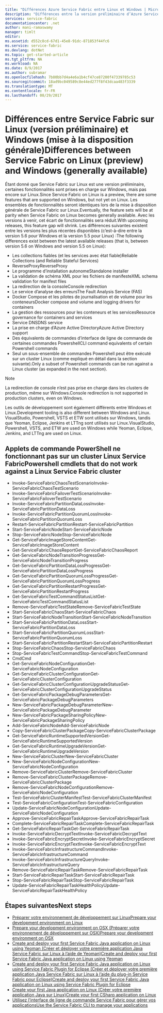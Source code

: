 ```yaml
---
title: "Différences Azure Service Fabric entre Linux et Windows | Microsoft Docs"
description: "Différences entre la version préliminaire d’Azure Service Fabric sur Linux et Azure Service Fabric sur Windows."
services: service-fabric
documentationcenter: .net
author: mani-ramaswamy
manager: timlt
editor: 
ms.assetid: d552c8cd-67d1-45e8-91dc-871853f44fc6
ms.service: service-fabric
ms.devlang: dotNet
ms.topic: get-started-article
ms.tgt_pltfrm: NA
ms.workload: NA
ms.date: 8/9/2017
ms.author: subramar
ms.openlocfilehash: 7b80bb7d4a4e6a1b4cf47ce87200f47339785c53
ms.sourcegitcommit: 18ad9bc049589c8e44ed277f8f43dcaa483f3339
ms.translationtype: MT
ms.contentlocale: fr-FR
ms.lasthandoff: 08/29/2017
---
```

# <a name="differences-between-service-fabric-on-linux-preview-and-windows-generally-available"></a><span data-ttu-id="2497d-103">Différences entre Service Fabric sur Linux (version préliminaire) et Windows (mise à la disposition générale)</span><span class="sxs-lookup"><span data-stu-id="2497d-103">Differences between Service Fabric on Linux (preview) and Windows (generally available)</span></span>

<span data-ttu-id="2497d-104">Étant donné que Service Fabric sur Linux est une version préliminaire, certaines fonctionnalités sont prises en charge sur Windows, mais pas encore sur Linux.</span><span class="sxs-lookup"><span data-stu-id="2497d-104">Since Service Fabric on Linux is a preview, there are some features that are supported on Windows, but not yet on Linux.</span></span> <span data-ttu-id="2497d-105">Les ensembles de fonctionnalités seront identiques lors de la mise à disposition générale de Service Fabric sur Linux.</span><span class="sxs-lookup"><span data-stu-id="2497d-105">Eventually, the feature sets will be at parity when Service Fabric on Linux becomes generally available.</span></span> <span data-ttu-id="2497d-106">Avec les versions à venir, cet écart de fonctionnalités sera réduit.</span><span class="sxs-lookup"><span data-stu-id="2497d-106">With upcoming releases, this feature gap will shrink.</span></span> <span data-ttu-id="2497d-107">Les différences suivantes existent entre les versions les plus récentes disponibles (c’est-à-dire entre la version 5.6 pour Windows et la version 5.5 pour Linux) :</span><span class="sxs-lookup"><span data-stu-id="2497d-107">The following differences exist between the latest available releases (that is, between version 5.6 on Windows and version 5.5 on Linux):</span></span> 

* <span data-ttu-id="2497d-108">Les collections fiables (et les services avec état fiable)</span><span class="sxs-lookup"><span data-stu-id="2497d-108">Reliable Collections (and Reliable Stateful Services)</span></span> 
* <span data-ttu-id="2497d-109">ReverseProxy</span><span class="sxs-lookup"><span data-stu-id="2497d-109">ReverseProxy</span></span> 
* <span data-ttu-id="2497d-110">Le programme d’installation autonome</span><span class="sxs-lookup"><span data-stu-id="2497d-110">Standalone installer</span></span> 
* <span data-ttu-id="2497d-111">La validation de schéma XML pour les fichiers de manifeste</span><span class="sxs-lookup"><span data-stu-id="2497d-111">XML schema validation for manifest files</span></span> 
* <span data-ttu-id="2497d-112">La redirection de la console</span><span class="sxs-lookup"><span data-stu-id="2497d-112">Console redirection</span></span> 
* <span data-ttu-id="2497d-113">Le service d’analyse des erreurs</span><span class="sxs-lookup"><span data-stu-id="2497d-113">The Fault Analysis Service (FAS)</span></span>
* <span data-ttu-id="2497d-114">Docker Compose et les pilotes de journalisation et de volume pour les conteneurs</span><span class="sxs-lookup"><span data-stu-id="2497d-114">Docker compose and volume and logging drivers for containers</span></span> 
* <span data-ttu-id="2497d-115">La gestion des ressources pour les conteneurs et les services</span><span class="sxs-lookup"><span data-stu-id="2497d-115">Resource governance for containers and services</span></span> 
* <span data-ttu-id="2497d-116">Service DNS</span><span class="sxs-lookup"><span data-stu-id="2497d-116">DNS service</span></span>
* <span data-ttu-id="2497d-117">La prise en charge d’Azure Active Directory</span><span class="sxs-lookup"><span data-stu-id="2497d-117">Azure Active Directory support</span></span>
* <span data-ttu-id="2497d-118">Des équivalents de commandes d’interface de ligne de commande de certaines commandes Powershell</span><span class="sxs-lookup"><span data-stu-id="2497d-118">CLI command equivalents of certain Powershell commands</span></span> 
* <span data-ttu-id="2497d-119">Seul un sous-ensemble de commandes Powershell peut être exécuté sur un cluster Linux (comme expliqué en détail dans la section suivante).</span><span class="sxs-lookup"><span data-stu-id="2497d-119">Only a subset of Powershell commands can be run against a Linux cluster (as expanded in the next section).</span></span>

>[!NOTE]
><span data-ttu-id="2497d-120">La redirection de console n’est pas prise en charge dans les clusters de production, même sur Windows.</span><span class="sxs-lookup"><span data-stu-id="2497d-120">Console redirection is not supported in production clusters, even on Windows.</span></span>

<span data-ttu-id="2497d-121">Les outils de développement sont également différents entre Windows et Linux.</span><span class="sxs-lookup"><span data-stu-id="2497d-121">Development tooling is also different between Windows and Linux.</span></span> <span data-ttu-id="2497d-122">VisualStudio, Powershell, VSTS et ETW sont utilisés sur Windows, tandis que Yeoman, Eclipse, Jenkins et LTTng sont utilisés sur Linux.</span><span class="sxs-lookup"><span data-stu-id="2497d-122">VisualStudio, Powershell, VSTS, and ETW are used on Windows while Yeoman, Eclipse, Jenkins, and LTTng are used on Linux.</span></span>

## <a name="powershell-cmdlets-that-do-not-work-against-a-linux-service-fabric-cluster"></a><span data-ttu-id="2497d-123">Applets de commande PowerShell ne fonctionnant pas sur un cluster Linux Service Fabric</span><span class="sxs-lookup"><span data-stu-id="2497d-123">Powershell cmdlets that do not work against a Linux Service Fabric cluster</span></span>

* <span data-ttu-id="2497d-124">Invoke-ServiceFabricChaosTestScenario</span><span class="sxs-lookup"><span data-stu-id="2497d-124">Invoke-ServiceFabricChaosTestScenario</span></span>
* <span data-ttu-id="2497d-125">Invoke-ServiceFabricFailoverTestScenario</span><span class="sxs-lookup"><span data-stu-id="2497d-125">Invoke-ServiceFabricFailoverTestScenario</span></span>
* <span data-ttu-id="2497d-126">Invoke-ServiceFabricPartitionDataLoss</span><span class="sxs-lookup"><span data-stu-id="2497d-126">Invoke-ServiceFabricPartitionDataLoss</span></span>
* <span data-ttu-id="2497d-127">Invoke-ServiceFabricPartitionQuorumLoss</span><span class="sxs-lookup"><span data-stu-id="2497d-127">Invoke-ServiceFabricPartitionQuorumLoss</span></span>
* <span data-ttu-id="2497d-128">Restart-ServiceFabricPartition</span><span class="sxs-lookup"><span data-stu-id="2497d-128">Restart-ServiceFabricPartition</span></span>
* <span data-ttu-id="2497d-129">Start-ServiceFabricNode</span><span class="sxs-lookup"><span data-stu-id="2497d-129">Start-ServiceFabricNode</span></span>
* <span data-ttu-id="2497d-130">Stop-ServiceFabricNode</span><span class="sxs-lookup"><span data-stu-id="2497d-130">Stop-ServiceFabricNode</span></span>
* <span data-ttu-id="2497d-131">Get-ServiceFabricImageStoreContent</span><span class="sxs-lookup"><span data-stu-id="2497d-131">Get-ServiceFabricImageStoreContent</span></span>
* <span data-ttu-id="2497d-132">Get-ServiceFabricChaosReport</span><span class="sxs-lookup"><span data-stu-id="2497d-132">Get-ServiceFabricChaosReport</span></span>
* <span data-ttu-id="2497d-133">Get-ServiceFabricNodeTransitionProgress</span><span class="sxs-lookup"><span data-stu-id="2497d-133">Get-ServiceFabricNodeTransitionProgress</span></span>
* <span data-ttu-id="2497d-134">Get-ServiceFabricPartitionDataLossProgress</span><span class="sxs-lookup"><span data-stu-id="2497d-134">Get-ServiceFabricPartitionDataLossProgress</span></span>
* <span data-ttu-id="2497d-135">Get-ServiceFabricPartitionQuorumLossProgress</span><span class="sxs-lookup"><span data-stu-id="2497d-135">Get-ServiceFabricPartitionQuorumLossProgress</span></span>
* <span data-ttu-id="2497d-136">Get-ServiceFabricPartitionRestartProgress</span><span class="sxs-lookup"><span data-stu-id="2497d-136">Get-ServiceFabricPartitionRestartProgress</span></span>
* <span data-ttu-id="2497d-137">Get-ServiceFabricTestCommandStatusList</span><span class="sxs-lookup"><span data-stu-id="2497d-137">Get-ServiceFabricTestCommandStatusList</span></span>
* <span data-ttu-id="2497d-138">Remove-ServiceFabricTestState</span><span class="sxs-lookup"><span data-stu-id="2497d-138">Remove-ServiceFabricTestState</span></span>
* <span data-ttu-id="2497d-139">Start-ServiceFabricChaos</span><span class="sxs-lookup"><span data-stu-id="2497d-139">Start-ServiceFabricChaos</span></span>
* <span data-ttu-id="2497d-140">Start-ServiceFabricNodeTransition</span><span class="sxs-lookup"><span data-stu-id="2497d-140">Start-ServiceFabricNodeTransition</span></span>
* <span data-ttu-id="2497d-141">Start-ServiceFabricPartitionDataLoss</span><span class="sxs-lookup"><span data-stu-id="2497d-141">Start-ServiceFabricPartitionDataLoss</span></span>
* <span data-ttu-id="2497d-142">Start-ServiceFabricPartitionQuorumLoss</span><span class="sxs-lookup"><span data-stu-id="2497d-142">Start-ServiceFabricPartitionQuorumLoss</span></span>
* <span data-ttu-id="2497d-143">Start-ServiceFabricPartitionRestart</span><span class="sxs-lookup"><span data-stu-id="2497d-143">Start-ServiceFabricPartitionRestart</span></span>
* <span data-ttu-id="2497d-144">Stop-ServiceFabricChaos</span><span class="sxs-lookup"><span data-stu-id="2497d-144">Stop-ServiceFabricChaos</span></span>
* <span data-ttu-id="2497d-145">Stop-ServiceFabricTestCommand</span><span class="sxs-lookup"><span data-stu-id="2497d-145">Stop-ServiceFabricTestCommand</span></span>
* <span data-ttu-id="2497d-146">Cmd</span><span class="sxs-lookup"><span data-stu-id="2497d-146">Cmd</span></span>
* <span data-ttu-id="2497d-147">Get-ServiceFabricNodeConfiguration</span><span class="sxs-lookup"><span data-stu-id="2497d-147">Get-ServiceFabricNodeConfiguration</span></span>
* <span data-ttu-id="2497d-148">Get-ServiceFabricClusterConfiguration</span><span class="sxs-lookup"><span data-stu-id="2497d-148">Get-ServiceFabricClusterConfiguration</span></span>
* <span data-ttu-id="2497d-149">Get-ServiceFabricClusterConfigurationUpgradeStatus</span><span class="sxs-lookup"><span data-stu-id="2497d-149">Get-ServiceFabricClusterConfigurationUpgradeStatus</span></span>
* <span data-ttu-id="2497d-150">Get-ServiceFabricPackageDebugParameters</span><span class="sxs-lookup"><span data-stu-id="2497d-150">Get-ServiceFabricPackageDebugParameters</span></span>
* <span data-ttu-id="2497d-151">New-ServiceFabricPackageDebugParameter</span><span class="sxs-lookup"><span data-stu-id="2497d-151">New-ServiceFabricPackageDebugParameter</span></span>
* <span data-ttu-id="2497d-152">New-ServiceFabricPackageSharingPolicy</span><span class="sxs-lookup"><span data-stu-id="2497d-152">New-ServiceFabricPackageSharingPolicy</span></span>
* <span data-ttu-id="2497d-153">Add-ServiceFabricNode</span><span class="sxs-lookup"><span data-stu-id="2497d-153">Add-ServiceFabricNode</span></span>
* <span data-ttu-id="2497d-154">Copy-ServiceFabricClusterPackage</span><span class="sxs-lookup"><span data-stu-id="2497d-154">Copy-ServiceFabricClusterPackage</span></span>
* <span data-ttu-id="2497d-155">Get-ServiceFabricRuntimeSupportedVersion</span><span class="sxs-lookup"><span data-stu-id="2497d-155">Get-ServiceFabricRuntimeSupportedVersion</span></span>
* <span data-ttu-id="2497d-156">Get-ServiceFabricRuntimeUpgradeVersion</span><span class="sxs-lookup"><span data-stu-id="2497d-156">Get-ServiceFabricRuntimeUpgradeVersion</span></span>
* <span data-ttu-id="2497d-157">New-ServiceFabricCluster</span><span class="sxs-lookup"><span data-stu-id="2497d-157">New-ServiceFabricCluster</span></span>
* <span data-ttu-id="2497d-158">New-ServiceFabricNodeConfiguration</span><span class="sxs-lookup"><span data-stu-id="2497d-158">New-ServiceFabricNodeConfiguration</span></span>
* <span data-ttu-id="2497d-159">Remove-ServiceFabricCluster</span><span class="sxs-lookup"><span data-stu-id="2497d-159">Remove-ServiceFabricCluster</span></span>
* <span data-ttu-id="2497d-160">Remove-ServiceFabricClusterPackage</span><span class="sxs-lookup"><span data-stu-id="2497d-160">Remove-ServiceFabricClusterPackage</span></span>
* <span data-ttu-id="2497d-161">Remove-ServiceFabricNodeConfiguration</span><span class="sxs-lookup"><span data-stu-id="2497d-161">Remove-ServiceFabricNodeConfiguration</span></span>
* <span data-ttu-id="2497d-162">Test-ServiceFabricClusterManifest</span><span class="sxs-lookup"><span data-stu-id="2497d-162">Test-ServiceFabricClusterManifest</span></span>
* <span data-ttu-id="2497d-163">Test-ServiceFabricConfiguration</span><span class="sxs-lookup"><span data-stu-id="2497d-163">Test-ServiceFabricConfiguration</span></span>
* <span data-ttu-id="2497d-164">Update-ServiceFabricNodeConfiguration</span><span class="sxs-lookup"><span data-stu-id="2497d-164">Update-ServiceFabricNodeConfiguration</span></span>
* <span data-ttu-id="2497d-165">Approve-ServiceFabricRepairTask</span><span class="sxs-lookup"><span data-stu-id="2497d-165">Approve-ServiceFabricRepairTask</span></span>
* <span data-ttu-id="2497d-166">Complete-ServiceFabricRepairTask</span><span class="sxs-lookup"><span data-stu-id="2497d-166">Complete-ServiceFabricRepairTask</span></span>
* <span data-ttu-id="2497d-167">Get-ServiceFabricRepairTask</span><span class="sxs-lookup"><span data-stu-id="2497d-167">Get-ServiceFabricRepairTask</span></span>
* <span data-ttu-id="2497d-168">Invoke-ServiceFabricDecryptText</span><span class="sxs-lookup"><span data-stu-id="2497d-168">Invoke-ServiceFabricDecryptText</span></span>
* <span data-ttu-id="2497d-169">Invoke-ServiceFabricEncryptSecret</span><span class="sxs-lookup"><span data-stu-id="2497d-169">Invoke-ServiceFabricEncryptSecret</span></span>
* <span data-ttu-id="2497d-170">Invoke-ServiceFabricEncryptText</span><span class="sxs-lookup"><span data-stu-id="2497d-170">Invoke-ServiceFabricEncryptText</span></span>
* <span data-ttu-id="2497d-171">Invoke-ServiceFabricInfrastructureCommand</span><span class="sxs-lookup"><span data-stu-id="2497d-171">Invoke-ServiceFabricInfrastructureCommand</span></span>
* <span data-ttu-id="2497d-172">Invoke-ServiceFabricInfrastructureQuery</span><span class="sxs-lookup"><span data-stu-id="2497d-172">Invoke-ServiceFabricInfrastructureQuery</span></span>
* <span data-ttu-id="2497d-173">Remove-ServiceFabricRepairTask</span><span class="sxs-lookup"><span data-stu-id="2497d-173">Remove-ServiceFabricRepairTask</span></span>
* <span data-ttu-id="2497d-174">Start-ServiceFabricRepairTask</span><span class="sxs-lookup"><span data-stu-id="2497d-174">Start-ServiceFabricRepairTask</span></span>
* <span data-ttu-id="2497d-175">Stop-ServiceFabricRepairTask</span><span class="sxs-lookup"><span data-stu-id="2497d-175">Stop-ServiceFabricRepairTask</span></span>
* <span data-ttu-id="2497d-176">Update-ServiceFabricRepairTaskHealthPolicy</span><span class="sxs-lookup"><span data-stu-id="2497d-176">Update-ServiceFabricRepairTaskHealthPolicy</span></span>



## <a name="next-steps"></a><span data-ttu-id="2497d-177">Étapes suivantes</span><span class="sxs-lookup"><span data-stu-id="2497d-177">Next steps</span></span>
* [<span data-ttu-id="2497d-178">Préparer votre environnement de développement sur Linux</span><span class="sxs-lookup"><span data-stu-id="2497d-178">Prepare your development environment on Linux</span></span>](service-fabric-get-started-linux.md)
* [<span data-ttu-id="2497d-179">Prepare your development environment on OSX (Préparer votre environnement de développement sur OSX)</span><span class="sxs-lookup"><span data-stu-id="2497d-179">Prepare your development environment on OSX</span></span>](service-fabric-get-started-mac.md)
* [<span data-ttu-id="2497d-180">Create and deploy your first Service Fabric Java application on Linux using Yeoman (Créer et déployer votre première application Java Service Fabric sur Linux à l’aide de Yeoman)</span><span class="sxs-lookup"><span data-stu-id="2497d-180">Create and deploy your first Service Fabric Java application on Linux using Yeoman</span></span>](service-fabric-create-your-first-linux-application-with-java.md)
* [<span data-ttu-id="2497d-181">Create and deploy your first Service Fabric Java application on Linux using Service Fabric Plugin for Eclipse (Créer et déployer votre première application Java Service Fabric sur Linux à l’aide du plug-in Service Fabric pour Eclipse)</span><span class="sxs-lookup"><span data-stu-id="2497d-181">Create and deploy your first Service Fabric Java application on Linux using Service Fabric Plugin for Eclipse</span></span>](service-fabric-get-started-eclipse.md)
* [<span data-ttu-id="2497d-182">Create your first Java application on Linux (Créer votre première application Java sur Linux)</span><span class="sxs-lookup"><span data-stu-id="2497d-182">Create your first CSharp application on Linux</span></span>](service-fabric-create-your-first-linux-application-with-csharp.md)
* [<span data-ttu-id="2497d-183">Utilisez l’interface de ligne de commande Service Fabric pour gérer vos applications</span><span class="sxs-lookup"><span data-stu-id="2497d-183">Use the Service Fabric CLI to manage your applications</span></span>](service-fabric-application-lifecycle-sfctl.md)

